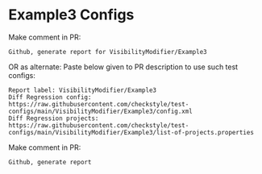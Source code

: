 # Example3 Configs
Make comment in PR:
```
Github, generate report for VisibilityModifier/Example3
```
OR as alternate:
Paste below given to PR description to use such test configs:
```
Report label: VisibilityModifier/Example3
Diff Regression config: https://raw.githubusercontent.com/checkstyle/test-configs/main/VisibilityModifier/Example3/config.xml
Diff Regression projects: https://raw.githubusercontent.com/checkstyle/test-configs/main/VisibilityModifier/Example3/list-of-projects.properties
```
Make comment in PR:
```
Github, generate report
```
